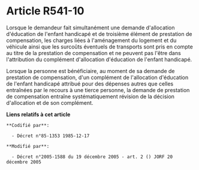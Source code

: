 # Article R541-10

Lorsque le demandeur fait simultanément une demande d'allocation d'éducation de l'enfant handicapé et de troisième élément de
prestation de compensation, les charges liées à l'aménagement du logement et du véhicule ainsi que les surcoûts éventuels de
transports sont pris en compte au titre de la prestation de compensation et ne peuvent pas l'être dans l'attribution du
complément d'allocation d'éducation de l'enfant handicapé.

Lorsque la personne est bénéficiaire, au moment de sa demande de prestation de compensation, d'un complément de l'allocation
d'éducation de l'enfant handicapé attribué pour des dépenses autres que celles entraînées par le recours à une tierce
personne, la demande de prestation de compensation entraîne systématiquement révision de la décision d'allocation et de son
complément.

**Liens relatifs à cet article**

	**Codifié par**:

	  - Décret n°85-1353 1985-12-17

	**Modifié par**:

	  - Décret n°2005-1588 du 19 décembre 2005 - art. 2 () JORF 20 décembre 2005
